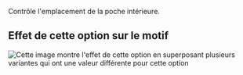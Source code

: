 Contrôle l'emplacement de la poche intérieure.

## Effet de cette option sur le motif

![Cette image montre l'effet de cette option en superposant plusieurs variantes qui ont une valeur différente pour cette option](carlita_innerpocketplacement_sample.svg "Effet de cette option sur le motif")
